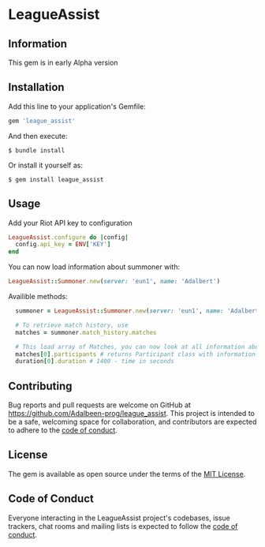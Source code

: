 # LeagueAssist

## Information
This gem is in early Alpha version


## Installation

Add this line to your application's Gemfile:

```ruby
gem 'league_assist'
```

And then execute:

    $ bundle install

Or install it yourself as:

    $ gem install league_assist

## Usage

Add your Riot API key to configuration

```ruby
LeagueAssist.configure do |config|
  config.api_key = ENV['KEY']
end
```

You can now load information about summoner with:
```ruby
LeagueAssist::Summoner.new(server: 'eun1', name: 'Adalbert')
```

Availible methods:

```ruby
  summoner = LeagueAssist::Summoner.new(server: 'eun1', name: 'Adalbert')

  # To retrieve match history, use
  matches = summoner.match_history.matches

  # This load array of Matches, you can now look at all information about the match
  matches[0].participants # returns Participant class with information about players
  duration[0].duration # 1400 - time in seconds
```

## Contributing

Bug reports and pull requests are welcome on GitHub at https://github.com/Adalbeen-prog/league_assist. This project is intended to be a safe, welcoming space for collaboration, and contributors are expected to adhere to the [code of conduct](https://github.com/Adalbeen-prog/league_assist/blob/master/CODE_OF_CONDUCT.md).

## License

The gem is available as open source under the terms of the [MIT License](https://opensource.org/licenses/MIT).

## Code of Conduct

Everyone interacting in the LeagueAssist project's codebases, issue trackers, chat rooms and mailing lists is expected to follow the [code of conduct](https://github.com/Adalbeen-prog/league_assist/blob/master/CODE_OF_CONDUCT.md).
